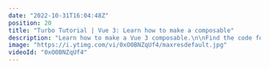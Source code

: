 ```yaml
---
date: "2022-10-31T16:04:48Z"
position: 20
title: "Turbo Tutorial | Vue 3: Learn how to make a composable"
description: "Learn how to make a Vue 3 composable.\n\nFind the code for this tutorial here: https://github.com/Turbo-Tutorials/Vue3-turbos/tree/main/vue3-how-to-make-a-composable\n\nVisit https://turbo-tutorials.dev/tutorials/vue-3-learn-how-to-make-a-composable/ for more info.\n\nBrowse more tutorials here: https://turbo-tutorials.dev"
image: "https://i.ytimg.com/vi/0xO0BNZqUf4/maxresdefault.jpg"
videoId: "0xO0BNZqUf4"
---
```


